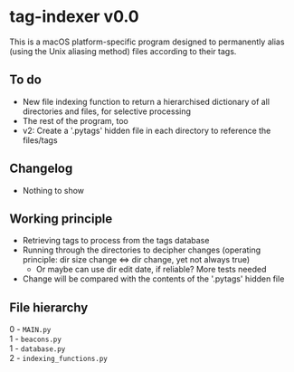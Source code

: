 # tag-indexer v0.0

This is a macOS platform-specific program designed to permanently alias (using the Unix aliasing method) files according to their tags.



## To do
* New file indexing function to return a hierarchised dictionary of all directories and files, for selective processing
* The rest of the program, too
* v2: Create a '.pytags' hidden file in each directory to reference the files/tags



## Changelog
* Nothing to show



## Working principle
* Retrieving tags to process from the tags database
* Running through the directories to decipher changes (operating principle: dir size change $\Leftrightarrow$ dir change, yet not always true)
    * Or maybe can use dir edit date, if reliable? More tests needed
* Change will be compared with the contents of the '.pytags' hidden file



## File hierarchy
0 - `MAIN.py`
<br>    1 - `beacons.py`
<br>    1 - `database.py`
<br>        2 - `indexing_functions.py`